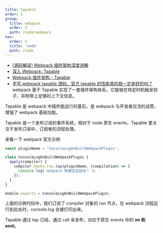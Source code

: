 ```yaml
---
title: tapable
order: 5
group:
  title: webpack
  order: 3
  path: /node/webpack
nav:
  order: 5
  title: 'node'
  path: /node
---
```


- [[源码解读] Webpack 插件架构深度讲解](https://mp.weixin.qq.com/s?__biz=Mzg3OTYwMjcxMA==&mid=2247483941&idx=1&sn=ce7597dfc8784e66d3c58f0e8df51f6b&chksm=cf00bf5cf877364a03e4aa688d971000edad1a63cacd0a6493a15b25d3cbbec53cc0f026e490&scene=178&cur_album_id=1856066636768722949#rd)
- [深入 Webpack: Tapable](https://juejin.cn/post/7018860885393276936#comment)
- [Webpack 插件架构 - Tapable](https://juejin.cn/post/7127626731275419661#heading-4)
- [手写 webpack tapable 源码，官方 tapable 的性能真的就一定是好的吗？](https://juejin.cn/post/7097881373754687525#comment) webpack 基于 Tapable 实现了一套插件架构体系，它能够在特定时机触发钩子，并附带上足够的上下文信息。

Tapable 是 webpack 中插件能运行的基石，是 webpack 与开发者交流的话筒，增强了 webpack 基础功能。

Tapable 是一个发布订阅的事件系统，相对于 node 原生 events，Tapable 更关注于发布订阅中，订阅者的流程处理。

来看一下 webpack 官方示例

```js
const pluginName = 'ConsoleLogOnBuildWebpackPlugin';

class ConsoleLogOnBuildWebpackPlugin {
  apply(compiler) {
    compiler.hooks.run.tap(pluginName, (compilation) => {
      console.log('webpack 构建正在启动！');
    });
  }
}

module.exports = ConsoleLogOnBuildWebpackPlugin;
```

上面的示例代码中，我们订阅了 compiler 对象的 run 节点，在 webpack 流程运行到此处时，console.log 会被打印出来。

Tapable 通过 tap 订阅，通过 call 来发布，对应于原生 events 中的 **on 和 emit**。
